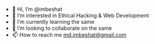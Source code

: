 - 👋 Hi, I’m @imbeshat
- 👀 I’m interested in Ethical Hacking & Web Development
- 🌱 I’m currently learning the same
- 💞️ I’m looking to collaborate on the same
- 📫 How to reach me md.imbeshat@gmail.com

<!---
imbeshat/imbeshat is a ✨ special ✨ repository because its `README.md` (this file) appears on your GitHub profile.
You can click the Preview link to take a look at your changes.
--->
